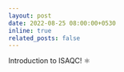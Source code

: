 ```yaml
---
layout: post
date: 2022-08-25 08:00:00+0530
inline: true
related_posts: false
---
```


Introduction to ISAQC! ⚛️
